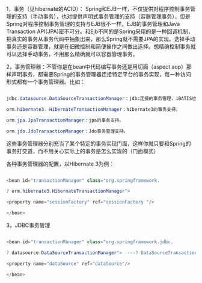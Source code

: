 1，事务（见hibernate的ACID）： Spring和EJB一样，不仅提供对程序控制事务管理的支持（手动事务），也对提供声明式事务管理的支持（容器管理事务），但是Spring对程序控制事务管理的支持与EJB很不一样。EJB的事务管理和Java Transaction API(JPA)密不可分。和Ejb不同的是Spring采用的是一种回调机制，把真实的事务从事务代码中抽象出来，那么Spring就不需要JPA的实现。选择手动事务还是容器管理，就是在细微控制和简便操作之间做出选择。想精确控制事务就可以选择手动事务，不用那么精确就可以容器管理事务。
2，事务管理器：不管你是在bean中代码编写事务还是用切面（aspect aop）那样声明事务，都需要Spring的事务管理器连接特定平台的事务实现，每一种访问形式都有一个事务管理器。比如：
```java      
jdbc.datasource.DataSourceTransactionManager：jdbc连接的事务管理，iBATIS也支持。
orm.hibernate3. HibernateTransactionManager：hibernate3的事务支持。
orm.jpa.JpaTransactionManager：jpa的事务支持。
orm.jdo.JdoTransactionManager：Jdo事务管理支持。
```
这些事务管理器分别充当了某个特定的事务实现门面，这样你就只要和Spring的事务打交道，而不用关心实际上的事务是怎么实现的（门面模式）
各种事务管理器的配置，以Hibernate 3为例：
```java  
<bean id="transactionManager" class="org.springframework.
? orm.hibernate3.HibernateTransactionManager">
<property name="sessionFactory" ref="sessionFactory "/>
</bean>
```
3，JDBC事务管理
```java  
<bean id="transactionManager" class="org.springframework.jdbc.
? datasource.DataSourceTransactionManager">  ---? DataSourceTransactionManager调用Connection来管理事务
<property name="dataSource" ref="dataSource"/>  
</bean>
```